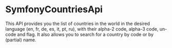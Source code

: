 # SymfonyCountriesApi

This API provides you the list of countries in the world in the desired language (en, fr, de, es, it, pt, ru), with their alpha-2 code, alpha-3 code, un-code and flag. It also allows you to search for a country by code or by (partial) name.
